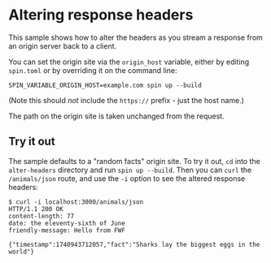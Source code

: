 # Altering response headers

This sample shows how to alter the headers as you stream a response from an origin
server back to a client.

You can set the origin site via the `origin_host` variable, either by editing `spin.toml`
or by overriding it on the command line:

```
SPIN_VARIABLE_ORIGIN_HOST=example.com spin up --build
```

(Note this should _not_ include the `https://` prefix - just the host name.)

The path on the origin site is taken unchanged from the request.

## Try it out

The sample defaults to a "random facts" origin site. To try it out, `cd` into the
`alter-headers` directory and run `spin up --build`.  Then you can `curl` the
`/animals/json` route, and use the `-i` option to see the altered response headers:

```
$ curl -i localhost:3000/animals/json
HTTP/1.1 200 OK
content-length: 77
date: the eleventy-sixth of June
friendly-message: Hello from FWF

{"timestamp":1740943712057,"fact":"Sharks lay the biggest eggs in the world"}
```
